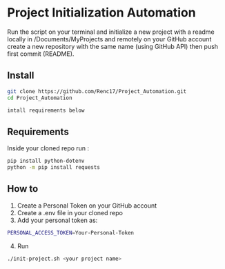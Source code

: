# Project Initialization Automation

Run the script on your terminal and initialize a new project with a readme locally in /Documents/MyProjects and
remotely on your GitHub account create a new repository with the same name (using GitHub API) then push first commit (README).

## Install
```bash
git clone https://github.com/Renc17/Project_Automation.git
cd Project_Automation

intall requirements below
```

## Requirements
Inside your cloned repo run :
```bash
pip install python-dotenv
python -m pip install requests
```

## How to
1. Create a Personal Token on your GitHub account
2. Create a .env file in your cloned repo
3. Add your personal token as:

```bash
PERSONAL_ACCESS_TOKEN=Your-Personal-Token
```
4. Run
```bash
./init-project.sh <your project name>
```

